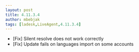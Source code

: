 ```yaml
---
layout: post
title: 4.11.3.4
author: mbebjak
tags: [ladesk,LiveAgent,4.11.3.4]
---
```


- [Fix] Silent resolve does not work correctly
- [Fix] Update fails on languages import on some accounts
